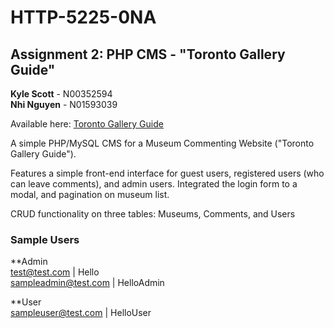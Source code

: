 # HTTP-5225-0NA
## Assignment 2: PHP CMS - "Toronto Gallery Guide"

**Kyle Scott** - N00352594  
**Nhi Nguyen** - N01593039

Available here: [Toronto Gallery Guide](https://karscottcodes.com/toronto-gallery-guide/ "Toronto Gallery Guide")

A simple PHP/MySQL CMS for a Museum Commenting Website ("Toronto Gallery Guide").

Features a simple front-end interface for guest users, registered users (who can leave comments), and admin users. Integrated the login form to a modal, and pagination on museum list.

CRUD functionality on three tables: Museums, Comments, and Users

### Sample Users

**Admin  
test@test.com | Hello  
sampleadmin@test.com | HelloAdmin  

**User  
sampleuser@test.com | HelloUser  

